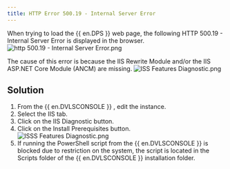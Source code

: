 ```yaml
---
title: HTTP Error 500.19 - Internal Server Error
---
```

When trying to load the {{ en.DPS }} web page, the following HTTP 500.19 - Internal Server Error is displayed in the browser.  
![http 500.19 - Internal Server Error.png](/img/en/kb/KB8102.png)  

The cause of this error is because the IIS Rewrite Module and/or the IIS ASP.NET Core Module (ANCM) are missing.
![ISS Features Diagnostic.png](/img/en/kb/KB8103.png)

## Solution

1. From the {{ en.DVLSCONSOLE }} , edit the instance.
1. Select the IIS tab.
1. Click on the IIS Diagnostic button.
1. Click on the Install Prerequisites button.  
![ISSS Features Diagnostic.png](/img/en/kb/KB8104.png)
1. If running the PowerShell script from the {{ en.DVLSCONSOLE }} is blocked due to restriction on the system, the script is located in the Scripts folder of the {{ en.DVLSCONSOLE }} installation folder.
